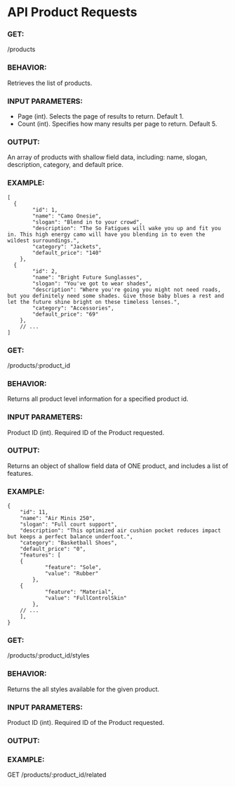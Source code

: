 # API Product Requests

### GET:
  /products 
### BEHAVIOR: 
  Retrieves the list of products.
### INPUT PARAMETERS:
 - Page (int). Selects the page of results to return. Default 1.
 - Count (int). Specifies how many results per page to return. Default 5.
### OUTPUT:
  An array of products with shallow field data, including:
   name, slogan, description, category, and default price.
   
### EXAMPLE:
```
[
  {
        "id": 1,
        "name": "Camo Onesie",
        "slogan": "Blend in to your crowd",
        "description": "The So Fatigues will wake you up and fit you in. This high energy camo will have you blending in to even the wildest surroundings.",
        "category": "Jackets",
        "default_price": "140"
    },
  {
        "id": 2,
        "name": "Bright Future Sunglasses",
        "slogan": "You've got to wear shades",
        "description": "Where you're going you might not need roads, but you definitely need some shades. Give those baby blues a rest and let the future shine bright on these timeless lenses.",
        "category": "Accessories",
        "default_price": "69"
    },
    // ...
]
```

### GET:
  /products/:product_id
### BEHAVIOR:
  Returns all product level information for a specified product id.
### INPUT PARAMETERS:
  Product ID (int). Required ID of the Product requested.
### OUTPUT:
  Returns an object of shallow field data of ONE product, and includes a list of features.
### EXAMPLE:
```
{
    "id": 11,
    "name": "Air Minis 250",
    "slogan": "Full court support",
    "description": "This optimized air cushion pocket reduces impact but keeps a perfect balance underfoot.",
    "category": "Basketball Shoes",
    "default_price": "0",
    "features": [
    {
            "feature": "Sole",
            "value": "Rubber"
        },
    {
            "feature": "Material",
            "value": "FullControlSkin"
        },
    // ...
    ],
}
```

### GET:
  /products/:product_id/styles
### BEHAVIOR:
  Returns the all styles available for the given product.
### INPUT PARAMETERS:
  Product ID (int). Required ID of the Product requested.
### OUTPUT:


### EXAMPLE:
  GET /products/:product_id/related

